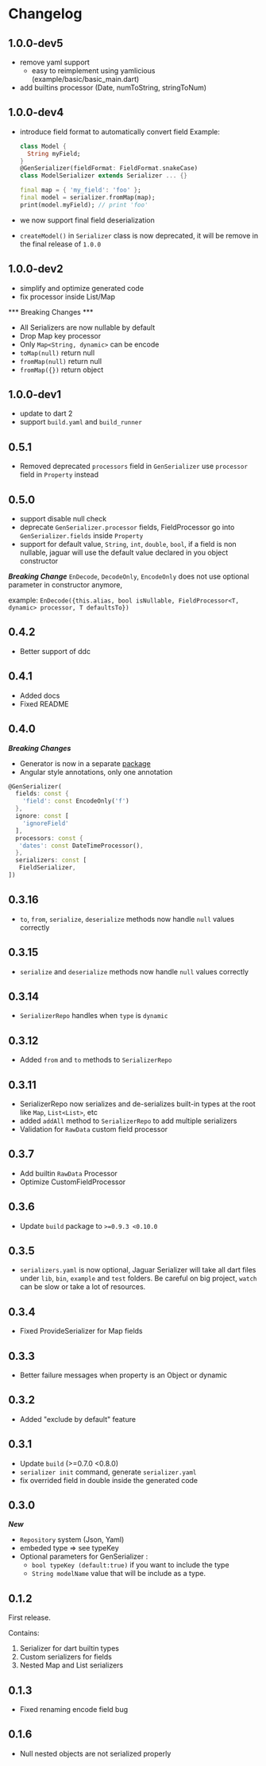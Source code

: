 # Changelog

## 1.0.0-dev5

- remove yaml support
    + easy to reimplement using yamlicious (example/basic/basic_main.dart)
- add builtins processor (Date, numToString, stringToNum)


## 1.0.0-dev4

- introduce field format to automatically convert field
  Example:

  ```dart
  class Model {  
    String myField;
  }
  @GenSerializer(fieldFormat: FieldFormat.snakeCase)
  class ModelSerializer extends Serializer ... {}
  
  final map = { 'my_field': 'foo' };
  final model = serializer.fromMap(map);
  print(model.myField); // print 'foo'
  ```
- we now support final field deserialization
- `createModel()` in `Serializer` class is now deprecated, it will be remove in the final release of `1.0.0`

## 1.0.0-dev2

- simplify and optimize generated code
- fix processor inside List/Map

*** Breaking Changes ***
- All Serializers are now nullable by default
- Drop Map key processor
- Only `Map<String, dynamic>` can be encode
- `toMap(null)` return null
- `fromMap(null)` return null
- `fromMap({})` return object

## 1.0.0-dev1

- update to dart 2
- support `build.yaml` and `build_runner`

## 0.5.1

- Removed deprecated `processors` field in `GenSerializer` use `processor` 
field in `Property` instead

## 0.5.0

- support disable null check
- deprecate `GenSerializer.processor` fields, FieldProcessor go into `GenSerializer.fields` inside `Property`
- support for default value, `String`, `int`, `double`, `bool`, if a field is non nullable, jaguar will use the default value declared in you object constructor

***Breaking Change***
`EnDecode`, `DecodeOnly`, `EncodeOnly` does not use optional parameter in constructor anymore,

example: `EnDecode({this.alias, bool isNullable, FieldProcessor<T, dynamic> processor, T defaultsTo})`

## 0.4.2
- Better support of ddc

## 0.4.1

- Added docs
- Fixed README

## 0.4.0

***Breaking Changes***
- Generator is now in a separate [package](https://pub.dartlang.org/packages/jaguar_serializer_cli)
- Angular style annotations, only one annotation
```dart
@GenSerializer(
  fields: const {
    'field': const EncodeOnly('f')
  }, 
  ignore: const [
    'ignoreField'
  ], 
  processors: const {
   'dates': const DateTimeProcessor(),
  }, 
  serializers: const [
   FieldSerializer,
])
```

## 0.3.16

- `to`, `from`, `serialize`, `deserialize` methods now handle `null` values correctly

## 0.3.15

- `serialize` and `deserialize` methods now handle `null` values correctly

## 0.3.14

- `SerializerRepo` handles when `type` is `dynamic`

## 0.3.12

- Added `from` and `to` methods to `SerializerRepo`

## 0.3.11

- SerializerRepo now serializes and de-serializes built-in types at the root like `Map`, `List<List>`, etc
- added `addAll` method to `SerializerRepo` to add multiple serializers
- Validation for `RawData` custom field processor

## 0.3.7

- Add builtin `RawData` Processor
- Optimize CustomFieldProcessor

## 0.3.6

- Update `build` package to `>=0.9.3 <0.10.0`

## 0.3.5
- `serializers.yaml` is now optional, Jaguar Serializer will take all dart files under `lib`, `bin`, `example` and `test` folders.
Be careful on big project, `watch` can be slow or take a lot of resources.

## 0.3.4

- Fixed ProvideSerializer for Map fields

## 0.3.3

- Better failure messages when property is an Object or dynamic

## 0.3.2

- Added "exclude by default" feature 

## 0.3.1

- Update `build` (>=0.7.0 <0.8.0)
- `serializer init` command, generate `serializer.yaml`
- fix overrided field in double inside the generated code

## 0.3.0

***New***

- `Repository` system (Json, Yaml)
- embeded type => see typeKey
- Optional parameters for GenSerializer :
    * `bool typeKey (default:true)` if you want to include the type
    * `String modelName` value that will be include as a type.

## 0.1.2

First release.

Contains:

1. Serializer for dart builtin types
2. Custom serializers for fields
3. Nested Map and List serializers

## 0.1.3

- Fixed renaming encode field bug

## 0.1.6

- Null nested objects are not serialized properly
